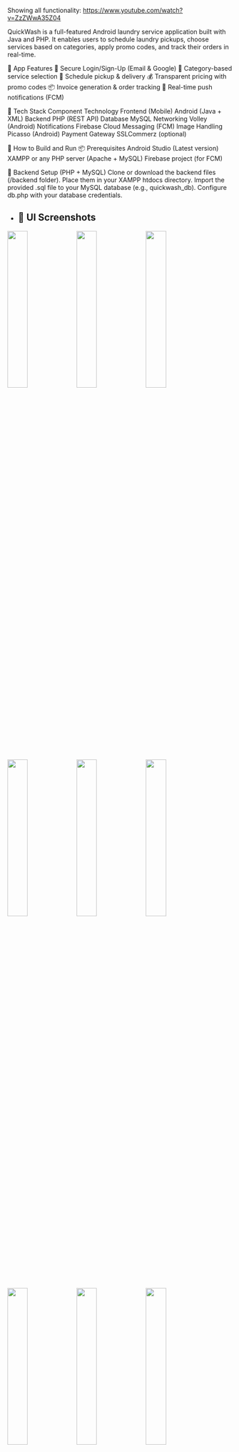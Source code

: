 Showing all functionality: https://www.youtube.com/watch?v=ZzZWwA35Z04

QuickWash is a full-featured Android laundry service application built with Java and PHP. It enables users to schedule laundry pickups, choose services based on categories, apply promo codes, and track their orders in real-time.

📱 App Features
🔐 Secure Login/Sign-Up (Email & Google)
🧺 Category-based service selection
📅 Schedule pickup & delivery
💰 Transparent pricing with promo codes
📦 Invoice generation & order tracking
🔔 Real-time push notifications (FCM)

🧰 Tech Stack
Component	Technology
Frontend (Mobile)	Android (Java + XML)
Backend	PHP (REST API)
Database	MySQL
Networking	Volley (Android)
Notifications	Firebase Cloud Messaging (FCM)
Image Handling	Picasso (Android)
Payment Gateway	SSLCommerz (optional)

🚀 How to Build and Run
📦 Prerequisites
Android Studio (Latest version)
XAMPP or any PHP server (Apache + MySQL)
Firebase project (for FCM)

🔧 Backend Setup (PHP + MySQL)
Clone or download the backend files (/backend folder).
Place them in your XAMPP htdocs directory.
Import the provided .sql file to your MySQL database (e.g., quickwash_db).
Configure db.php with your database credentials.

- ## 📸 UI Screenshots

<p float="left">
  <img src="https://github.com/user-attachments/assets/d21155ff-a2ec-42c5-8b15-111f86c06d7d" width="30%" />
  <img src="https://github.com/user-attachments/assets/a188f48d-4f9a-4baf-bc7d-96701d032d51" width="30%" />
  <img src="https://github.com/user-attachments/assets/bf063db0-e5d2-4adb-8484-747c53b59264" width="30%" />
</p>
<p float="left">
  <img src="https://github.com/user-attachments/assets/01f441e2-4500-46c9-8f9c-c5f1df13a085" width="30%" />
  <img src="https://github.com/user-attachments/assets/5a50dcf8-3aa9-4668-817f-907e0defd1e2" width="30%" />
  <img src="https://github.com/user-attachments/assets/3d96f9d6-6505-49d6-8cc1-97a17b2d20c7" width="30%" />
</p>
<p float="left">
  <img src="https://github.com/user-attachments/assets/d005ba06-f716-4d28-ac2b-1614ccde6792" width="30%" />
  <img src="https://github.com/user-attachments/assets/61f72094-4185-44d2-8035-30fed12da8b5" width="30%" />
  <img src="https://github.com/user-attachments/assets/82306540-f5d6-4302-a733-06a148a040cd" width="30%" />
</p>
